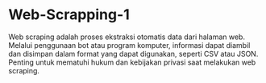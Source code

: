 # Web-Scrapping-1
Web scraping adalah proses ekstraksi otomatis data dari halaman web. Melalui penggunaan bot atau program komputer, informasi dapat diambil dan disimpan dalam format yang dapat digunakan, seperti CSV atau JSON. Penting untuk mematuhi hukum dan kebijakan privasi saat melakukan web scraping.
